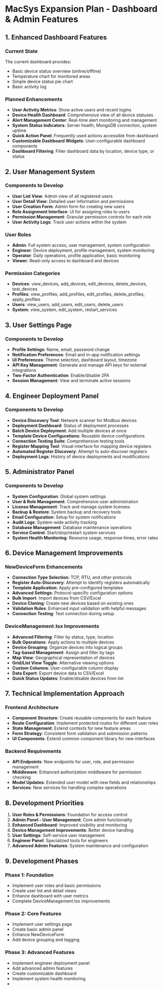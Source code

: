 # MacSys Expansion Plan - Dashboard & Admin Features

## 1. Enhanced Dashboard Features

### Current State
The current dashboard provides:
- Basic device status overview (online/offline)
- Temperature chart for monitored areas
- Simple device status pie chart
- Basic activity log

### Planned Enhancements
- **User Activity Metrics**: Show active users and recent logins
- **Device Health Dashboard**: Comprehensive view of all device statuses
- **Alert Management Center**: Real-time alert monitoring and management
- **System Status Indicators**: Server health, MongoDB connection, system uptime
- **Quick Action Panel**: Frequently used actions accessible from dashboard
- **Customizable Dashboard Widgets**: User-configurable dashboard components
- **Dashboard Filtering**: Filter dashboard data by location, device type, or status

## 2. User Management System

### Components to Develop
- **User List View**: Admin view of all registered users
- **User Detail View**: Detailed user information and permissions
- **User Creation Form**: Admin form for creating new users
- **Role Assignment Interface**: UI for assigning roles to users
- **Permission Management**: Granular permission controls for each role
- **User Activity Logs**: Track user actions within the system

### User Roles
- **Admin**: Full system access, user management, system configuration
- **Engineer**: Device deployment, profile management, system monitoring
- **Operator**: Daily operations, profile application, basic monitoring
- **Viewer**: Read-only access to dashboard and devices

### Permission Categories
- **Devices**: view_devices, add_devices, edit_devices, delete_devices, test_devices
- **Profiles**: view_profiles, add_profiles, edit_profiles, delete_profiles, apply_profiles
- **Users**: view_users, add_users, edit_users, delete_users
- **System**: view_system, edit_system, restart_services

## 3. User Settings Page

### Components to Develop
- **Profile Settings**: Name, email, password change
- **Notification Preferences**: Email and in-app notification settings
- **UI Preferences**: Theme selection, dashboard layout, timezone
- **API Key Management**: Generate and manage API keys for external integrations
- **Two-Factor Authentication**: Enable/disable 2FA
- **Session Management**: View and terminate active sessions

## 4. Engineer Deployment Panel

### Components to Develop
- **Device Discovery Tool**: Network scanner for Modbus devices
- **Deployment Dashboard**: Status of deployment processes
- **Batch Device Deployment**: Add multiple devices at once
- **Template Device Configurations**: Reusable device configurations
- **Connection Testing Suite**: Comprehensive testing tools
- **Register Mapping Tool**: Visual interface for mapping device registers
- **Automated Register Discovery**: Attempt to auto-discover registers
- **Deployment Logs**: History of device deployments and modifications

## 5. Administrator Panel

### Components to Develop
- **System Configuration**: Global system settings
- **User & Role Management**: Comprehensive user administration
- **License Management**: Track and manage system licenses
- **Backup & Restore**: System backup and recovery tools
- **Email Configuration**: Setup for system notifications
- **Audit Logs**: System-wide activity tracking
- **Database Management**: Database maintenance operations
- **Service Control**: Start/stop/restart system services
- **System Health Monitoring**: Resource usage, response times, error rates

## 6. Device Management Improvements

### NewDeviceForm Enhancements
- **Connection Type Selection**: TCP, RTU, and other protocols
- **Register Auto-Discovery**: Attempt to identify registers automatically
- **Template Application**: Apply pre-configured templates
- **Advanced Settings**: Protocol-specific configuration options
- **Bulk Import**: Import devices from CSV/Excel
- **Device Cloning**: Create new devices based on existing ones
- **Validation Rules**: Enhanced input validation with helpful messages
- **Connection Testing**: Test connection during setup

### DeviceManagement.tsx Improvements
- **Advanced Filtering**: Filter by status, type, location
- **Bulk Operations**: Apply actions to multiple devices
- **Device Grouping**: Organize devices into logical groups
- **Tag-based Management**: Assign and filter by tags
- **Map View**: Geographical representation of devices
- **Grid/List View Toggle**: Alternative viewing options
- **Custom Columns**: User-configurable column display
- **Data Export**: Export device data to CSV/Excel
- **Quick Status Updates**: Enable/disable devices from list

## 7. Technical Implementation Approach

### Frontend Architecture
- **Component Structure**: Create reusable components for each feature
- **Route Configuration**: Implement protected routes for different user roles
- **State Management**: Extend contexts for new feature areas
- **Form Strategy**: Consistent form validation and submission patterns
- **UI Components**: Extend common component library for new interfaces

### Backend Requirements
- **API Endpoints**: New endpoints for user, role, and permission management
- **Middleware**: Enhanced authorization middleware for permission checking
- **Model Updates**: Extended user model with new fields and relationships
- **Services**: New services for handling complex operations

## 8. Development Priorities

1. **User Roles & Permissions**: Foundation for access control
2. **Admin Panel - User Management**: Core admin functionality
3. **Enhanced Dashboard**: Improved visibility and monitoring
4. **Device Management Improvements**: Better device handling
5. **User Settings**: Self-service user management
6. **Engineer Panel**: Specialized tools for engineers
7. **Advanced Admin Features**: System maintenance and configuration

## 9. Development Phases

### Phase 1: Foundation
- Implement user roles and basic permissions
- Create user list and detail views
- Enhance dashboard with user metrics
- Complete DeviceManagement.tsx improvements

### Phase 2: Core Features
- Implement user settings page
- Create basic admin panel
- Enhance NewDeviceForm
- Add device grouping and tagging

### Phase 3: Advanced Features
- Implement engineer deployment panel
- Add advanced admin features
- Create customizable dashboard
- Implement system health monitoring
- 